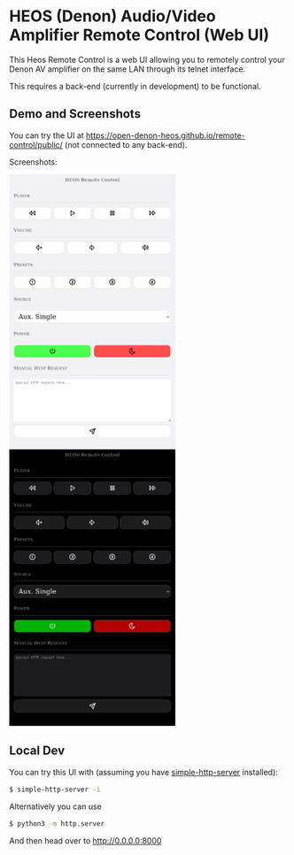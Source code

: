# HEOS (Denon) Audio/Video Amplifier Remote Control (Web UI)

This Heos Remote Control is a web UI allowing you to remotely
control your Denon AV amplifier on the same LAN through its telnet
interface.

This requires a back-end (currently in development) to be functional.

## Demo and Screenshots

You can try the UI at https://open-denon-heos.github.io/remote-control/public/ (not
connected to any back-end).

Screenshots:

<img src="./screenshots/light_theme.png" alt="Screenshot of the light theme" title="Light Theme" width="300"/>

<img src="./screenshots/dark_theme.png" alt="Screenshot of the dark theme" title="Dark Theme" width="300"/>

## Local Dev

You can try this UI with (assuming you have [simple-http-server](https://github.com/TheWaWaR/simple-http-server) installed):

```sh
$ simple-http-server -i
```
Alternatively you can use

```sh
$ python3 -m http.server
```

And then head over to http://0.0.0.0:8000

